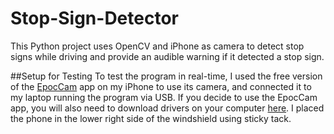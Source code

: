 # Stop-Sign-Detector
This Python project uses OpenCV and iPhone as camera to detect stop signs while driving and provide an audible warning if it detected a stop sign. 

##Setup for Testing
To test the program in real-time, I used the free version of the [EpocCam](https://apps.apple.com/us/app/epoccam-webcam-for-mac-and-pc/id449133483) app on my iPhone to use its camera, and connected it to my laptop running the program via USB. If you decide to use the EpocCam app, you will also need to download drivers on your computer [here](https://www.kinoni.com/). I placed the phone in the lower right side of the windshield using sticky tack.
